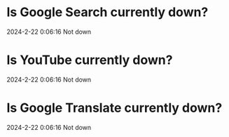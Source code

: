 # Is Google Search currently down?

2024-2-22 0:06:16 Not down

# Is YouTube currently down?

2024-2-22 0:06:16 Not down

# Is Google Translate currently down?

2024-2-22 0:06:16 Not down

